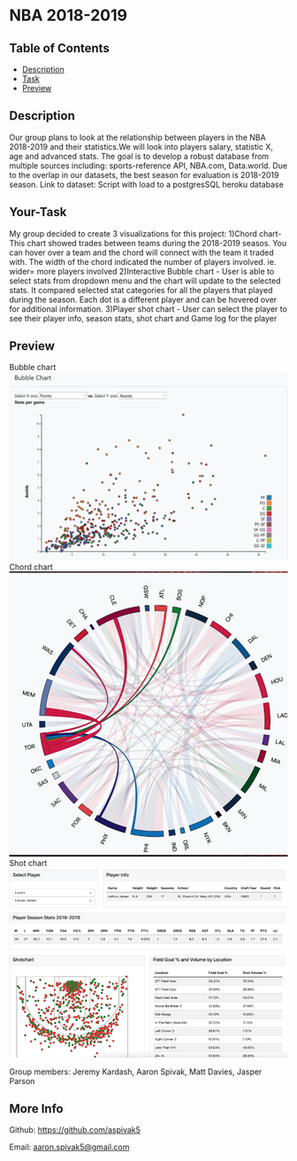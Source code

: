 # NBA 2018-2019

## Table of Contents
* [Description](#description)
* [Task](#Your-Task)
* [Preview](#preview)

## Description
Our group plans to look at the relationship between players in the NBA 2018-2019 and their statistics.We will look into players salary, statistic X, age and
advanced stats.
The goal is to develop a robust database from multiple sources including: sports-reference API, NBA.com, Data.world. Due to the overlap in our datasets, the best
season for evaluation is 2018-2019 season.
Link to dataset: Script with load to a postgresSQL heroku database

## Your-Task
My group decided to create 3 visualizations for this project:
1)Chord chart- This chart showed trades between teams during the 2018-2019 seasos. You can hover over a team and the chord will connect with the team it traded with. The width of the chord indicated the number of players involved. ie. wider= more players involved 
2)Interactive Bubble chart - User is able to select stats from dropdown menu and the chart will update to the selected stats. It compared selected stat categories for all the players that played during the season. Each dot is a different player and can be hovered over for additional information.
3)Player shot chart - User can select the player to see their player info, season stats, shot chart and Game log for the player


## Preview
Bubble chart
![Preview](bubblechart.png)
Chord chart
![Preview](chordchart.png)
Shot chart
![Preview](Shotchart.png)

Group members: Jeremy Kardash, Aaron Spivak, Matt Davies, Jasper Parson 
## More Info
Github: https://github.com/aspivak5

Email: aaron.spivak5@gmail.com

